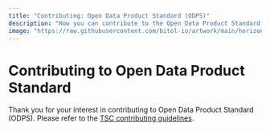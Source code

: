 ```yaml
---
title: "Contributing: Open Data Product Standard (ODPS)"
description: "How you can contribute to the Open Data Product Standard (ODPS)."
image: "https://raw.githubusercontent.com/bitol-io/artwork/main/horizontal/color/Bitol_Logo_color.svg"
---
```


# Contributing to Open Data Product Standard

Thank you for your interest in contributing to Open Data Product Standard (ODPS). Please refer to the [TSC contributing guidelines](https://github.com/bitol-io/tsc/blob/main/CONTRIBUTING.md).

